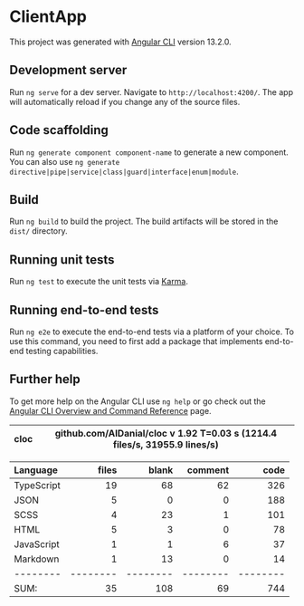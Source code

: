 # ClientApp

This project was generated with [Angular CLI](https://github.com/angular/angular-cli) version 13.2.0.

## Development server

Run `ng serve` for a dev server. Navigate to `http://localhost:4200/`. The app will automatically reload if you change any of the source files.

## Code scaffolding

Run `ng generate component component-name` to generate a new component. You can also use `ng generate directive|pipe|service|class|guard|interface|enum|module`.

## Build

Run `ng build` to build the project. The build artifacts will be stored in the `dist/` directory.

## Running unit tests

Run `ng test` to execute the unit tests via [Karma](https://karma-runner.github.io).

## Running end-to-end tests

Run `ng e2e` to execute the end-to-end tests via a platform of your choice. To use this command, you need to first add a package that implements end-to-end testing capabilities.

## Further help

To get more help on the Angular CLI use `ng help` or go check out the [Angular CLI Overview and Command Reference](https://angular.io/cli) page.

cloc|github.com/AlDanial/cloc v 1.92  T=0.03 s (1214.4 files/s, 31955.9 lines/s)
--- | ---

Language|files|blank|comment|code
:-------|-------:|-------:|-------:|-------:
TypeScript|19|68|62|326
JSON|5|0|0|188
SCSS|4|23|1|101
HTML|5|3|0|78
JavaScript|1|1|6|37
Markdown|1|13|0|14
--------|--------|--------|--------|--------
SUM:|35|108|69|744
